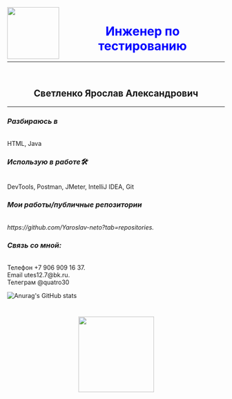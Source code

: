 <image src="IMG_8745.jpg" alt="" align="left" height="120"/>

  <h1 style= "text-align: center; color:blue"> Инженер по тестированию</h1>
<hr>   <br>

  <h2 style="text-align: center;">Светленко Ярослав Александрович </h2>
  <hr>
    <h3 style="text-align: left"><i>Разбираюсь в</i></h3> <br>
 HTML, Java<br>
   <h3 style="text-align: left"><i>Использую в работе🛠</i></h3> <br>
DevTools, Postman, JMeter, IntelliJ IDEA, Git <br>
 <h3 style="text-align: left"><i>Мои работы/публичные репозитории</i></h3><br>
 <i>https://github.com/Yaroslav-neto?tab=repositories.</i> <br>
 <h3 style="text-align: left"><i>Связь со мной:</i></h3> <br>
 Телефон +7 906 909 16 37.  <br>
 Email utes12.7@bk.ru.     <br>
 Телеграм @quatro30
 
 
![Anurag's GitHub stats](https://github-readme-stats.vercel.app/api?username=Yaroslav-neto&show_icons=true&theme=transparent)
 
 
<div align="center" style="margin: 40px 0">
   <a href="https://github.com/Yaroslav-neto/github-profile-views-counter">
       <img width="175px" src="https://komarev.com/ghpvc/?username=Yaroslav-neto&color=DE002D">
   </a>
</div>

